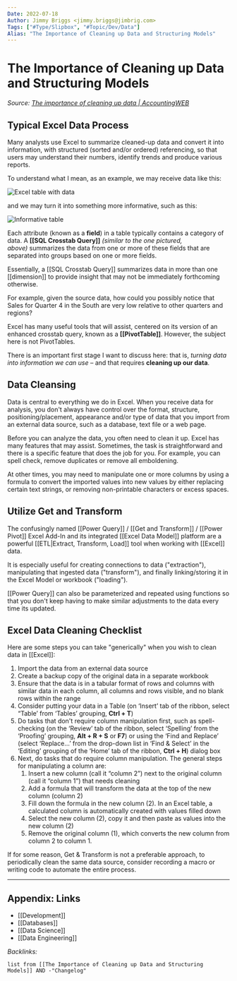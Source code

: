 ```yaml
---
Date: 2022-07-18
Author: Jimmy Briggs <jimmy.briggs@jimbrig.com>
Tags: ["#Type/Slipbox", "#Topic/Dev/Data"]
Alias: "The Importance of Cleaning up Data and Structuring Models"
---
```


# The Importance of Cleaning up Data and Structuring Models

*Source: [The importance of cleaning up data | AccountingWEB](https://www.accountingweb.co.uk/tech/excel/the-importance-of-cleaning-up-data)*

## Typical Excel Data Process

Many analysts use Excel to summarize cleaned-up data and convert it into information, with structured (sorted and/or ordered) referencing, so that users may understand their numbers, identify trends and produce various reports.

To understand what I mean, as an example, we may receive data like this:

![Excel table with data](https://www.accountingweb.co.uk/sites/default/files/styles/content_full_width/public/1_75.png?itok=WoVAkAmt)

and we may turn it into something more informative, such as this:

![Informative table](https://www.accountingweb.co.uk/sites/default/files/styles/content_full_width/public/2_65.png?itok=XBD8ox5i)

Each attribute (known as a **field**) in a table typically contains a category of data. A **[[SQL Crosstab Query]]** _(similar to the one pictured, above)_ summarizes the data from one or more of these fields that are separated into groups based on one or more fields.

Essentially, a [[SQL Crosstab Query]] summarizes data in more than one [[dimension]] to provide insight that may not be immediately forthcoming otherwise. 

For example, given the source data, how could you possibly notice that Sales for Quarter 4 in the South are very low relative to other quarters and regions?

Excel has many useful tools that will assist, centered on its version of an enhanced crosstab query, known as a **[[PivotTable]]**. However, the subject here is not PivotTables.

There is an important first stage I want to discuss here: that is, *turning data into information we can use* – and that requires **cleaning up our data**.

## Data Cleansing

Data is central to everything we do in Excel. When you receive data for analysis, you don't always have control over the format, structure, positioning/placement, appearance and/or type of data that you import from an external data source, such as a database, text file or a web page.

Before you can analyze the data, you often need to clean it up. Excel has many features that may assist. Sometimes, the task is straightforward and there is a specific feature that does the job for you. For example, you can spell check, remove duplicates or remove all emboldening.

At other times, you may need to manipulate one or more columns by using a formula to convert the imported values into new values by either replacing certain text strings, or removing non-printable characters or excess spaces.

## Utilize Get and Transform

The confusingly named [[Power Query]] / [[Get and Transform]] / [[Power Pivot]] Excel Add-In and its integrated [[Excel Data Model]] platform are a powerful [[ETL|Extract, Transform, Load]] tool when working with [[Excel]] data.

It is especially useful for creating connections to data ("extraction"), manipulating that ingested data ("transform"), and finally linking/storing it in the Excel Model or workbook ("loading").

[[Power Query]] can also be parameterized and repeated using functions so that you don't keep having to make similar adjustments to the data every time its updated.

## Excel Data Cleaning Checklist

Here are some steps you can take "generically" when you wish to clean data in [[Excel]]:

1.  Import the data from an external data source
2.  Create a backup copy of the original data in a separate workbook
3.  Ensure that the data is in a tabular format of rows and columns with similar data in each column, all columns and rows visible, and no blank rows within the range
4.  Consider putting your data in a Table (on ‘Insert’ tab of the ribbon, select “Table’ from ‘Tables’ grouping, **Ctrl + T**)
5.  Do tasks that don't require column manipulation first, such as spell-checking (on the ‘Review’ tab of the ribbon, select ‘Spelling’ from the ‘Proofing’ grouping, **Alt + R + S** or **F7**) or using the ‘Find and Replace’ (select ‘Replace…’ from the drop-down list in ‘Find & Select’ in the ‘Editing’ grouping of the ‘Home’ tab of the ribbon, **Ctrl + H**) dialog box
6.  Next, do tasks that do require column manipulation. The general steps for manipulating a column are:
    1.  Insert a new column (call it “column 2”) next to the original column (call it “column 1”) that needs cleaning
    2.  Add a formula that will transform the data at the top of the new column (column 2)
    3.  Fill down the formula in the new column (2). In an Excel table, a calculated column is automatically created with values filled down
    4.  Select the new column (2), copy it and then paste as values into the new column (2)
    5.  Remove the original column (1), which converts the new column from column 2 to column 1.

If for some reason, Get & Transform is not a preferable approach, to periodically clean the same data source, consider recording a macro or writing code to automate the entire process.




***

## Appendix: Links

- [[Development]]
- [[Databases]]
- [[Data Science]]
- [[Data Engineering]]


*Backlinks:*

```dataview
list from [[The Importance of Cleaning up Data and Structuring Models]] AND -"Changelog"
```